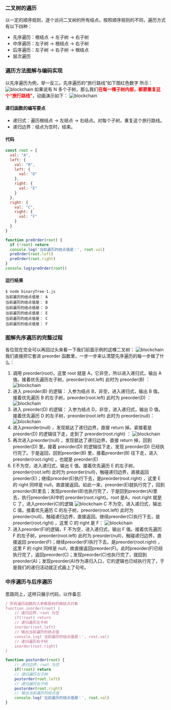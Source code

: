 ### 二叉树的遍历
以一定的顺序规则，逐个访问二叉树的所有结点。按照顺序规则的不同，遍历方式有以下四种：
* 先序遍历：根结点 -> 左子树 -> 右子树
* 中序遍历：左子树 -> 根结点 -> 右子树
* 后序遍历：左子树 -> 右子树 -> 根结点
* 层次遍历

### 遍历方法图解与编码实现
以先序遍历为例，举一反三。先序遍历的“旅行路线”如下图红色数字 所示：
![blockchain](../../.vuepress/public/assets/code-reviews/6.png)
如果说有 N 多个子树，那么我们<font color=red>**在每一棵子树内部，都要重复这个“旅行路线”**</font>，动画演示如下：
![blockchain](../../.vuepress/public/assets/code-reviews/7.gif)

#### 递归函数的编写要点
* 递归式：遍历根结点 -> 左结点 -> 右结点。对每个子树，重复这个旅行路线。
* 递归边界：结点为空时，结束。

#### 代码
```javascript
const root = {
  val: "A",
  left: {
    val: "B",
    left: {
      val: "D"
    },
    right: {
      val: "E"
    }
  },
  right: {
    val: "C",
    right: {
      val: "F"
    }
  }
}

function preOrder(root) {
  if (!root) return
  console.log('当前遍历的结点值是：', root.val)
  preOrder(root.left)
  preOrder(root.right)
}
console.log(preOrder(root))
```
#### 运行结果
```
$ node binaryTree-1.js
当前遍历的结点值是： A
当前遍历的结点值是： B
当前遍历的结点值是： D
当前遍历的结点值是： E
当前遍历的结点值是： C
当前遍历的结点值是： F
```

### 图解先序遍历的完整过程
各位现在完全可以再回过头来看一下我们前面示例的这棵二叉树：
![blockchain](../../.vuepress/public/assets/code-reviews/8.png)
我们直接把它套进 preorder 函数里，一步一步来认清楚先序遍历的每一步做了什么：
1. 调用 preorder(root)，这里 root 就是 A，它非空，所以进入递归式，输出 A 值。接着优先遍历左子树，preorder(root.left) 此时为 preorder(B) ：
![blockchain](../../.vuepress/public/assets/code-reviews/9.png)
2. 进入 preorder(B) 的逻辑： 入参为结点 B，非空，进入递归式，输出 B 值。接着优先遍历 B 的左子树，preorder(root.left) 此时为 preorder(D) ：
![blockchain](../../.vuepress/public/assets/code-reviews/10.png)
3. 进入 preorder(D) 的逻辑： 入参为结点 D，非空，进入递归式，输出 D 值。接着优先遍历 D 的左子树，preorder(root.left) 此时为 preorder(null)：
![blockchain](../../.vuepress/public/assets/code-reviews/11.png)
4. 进入preorder(null) ，发现抵达了递归边界，直接 return 掉。紧接着是 preorder(D) 的逻辑往下走，走到了 preorder(root.right) ：
![blockchain](../../.vuepress/public/assets/code-reviews/12.png)
5. 再次进入preorder(null) ，发现抵达了递归边界，直接 return 掉，回到preorder(D) 里。接着 preorder(D) 的逻辑往下走，发现 preorder(D) 已经执行完了。于是返回，回到preorder(B) 里，接着preorder(B) 往下走，进入 preorder(root.right) ，也就是 preorder(E) 
6. E不为空，进入递归式，输出 E 值。接着优先遍历 E 的左子树，preorder(root.left) 此时为 preorder(null)，触碰递归边界，直接返回 preorder(E)；继续preorder(E)执行下去，是preorder(root.right) ，这里 E 的 right 同样是 null，故直接返回。如此一来，preorder(E)就执行完了，回到preorder(B)里去；发现preorder(B)也执行完了，于是回到preorder(A)里去，执行preorder(A)中的 preorder(root.right)。root 是A，root.right 就是 C 了，进入preorder(C)的逻辑
![blockchain](../../.vuepress/public/assets/code-reviews/13.png)
C 不为空，进入递归式，输出 C 值。接着优先遍历 C 的左子树，preorder(root.left) 此时为 preorder(null)，触碰递归边界，直接返回。继续preorder(C)执行下去，是preorder(root.right) ，这里 C 的 right 是 F：
![blockchain](../../.vuepress/public/assets/code-reviews/14.png)
7. 进入preorder(F)的逻辑，F 不为空，进入递归式，输出 F 值。接着优先遍历 F 的左子树，preorder(root.left) 此时为 preorder(null)，触碰递归边界，直接返回 preorder(F)；继续preorder(F)执行下去，是preorder(root.right) ，这里 F 的 right 同样是 null，故直接返回preorder(F)。此时preorder(F)已经执行完了，返回preorder(C)；发现preorder(C)也执行完了，就回到 preorder(A)；发现preorder(A)作为递归入口，它的逻辑也已经执行完了，于是我们的递归活动就正式画上了句号。

### 中序遍历与后序遍历
思路同上，这样只展示代码，以作备忘
```javascript
/ 所有遍历函数的入参都是树的根结点对象
function inorder(root) {
    // 递归边界，root 为空
    if(!root) return
    // 递归遍历左子树 
    inorder(root.left)  
    // 输出当前遍历的结点值
    console.log('当前遍历的结点值是：', root.val)  
    // 递归遍历右子树  
    inorder(root.right)
}
```

```javascript
function postorder(root) {
    // 递归边界，root 为空
    if(!root) return
    // 递归遍历左子树 
    postorder(root.left)  
    // 递归遍历右子树  
    postorder(root.right)
    // 输出当前遍历的结点值
    console.log('当前遍历的结点值是：', root.val)  
}
```
